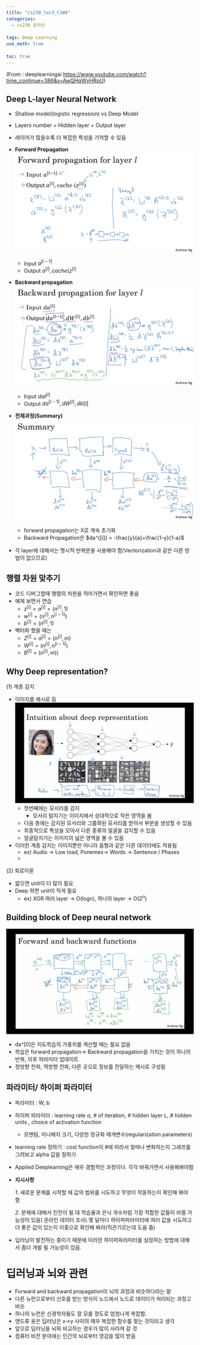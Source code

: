 ```yaml
---
title: "cs230_lec3_C1W4"
categories: 
  - cs230 온라인 

tags: Deep Learning
use_math: true

toc: true
---
```

(From : deeplearningai 
https://www.youtube.com/watch?time_continue=386&v=AwQHqWyHRpU)

## Deep L-layer Neural Network
- Shallow model(logistic regression) vs Deep Model 
- Layers number = Hidden layer + Output layer  
- 레이어가 많을수록 더 복잡한 특성을 기억할 수 있음

- **Forward Propagation**
  ![](/assets/img/images/2019-10-31-18-56-25.png)
  - Input $a^{[l-1]}$
  - Output $a^{[l]}, cache (z^{[l]}$
  
- **Backward propagation**
  ![](/assets/img/images/2019-10-31-18-57-03.png)
  - Input $dat^{[l]}$
  - Output $da^{[l-1]}, dW^{[l]}, db{[l]}$
  
- **전체과정(Summary)**
  ![](/assets/img/images/2019-10-31-18-59-21.png)
  - forward propagation는 X로 계속 초기화
  - Backward Propagation은 $da^{[i]} = -\frac{y}{a}+\frac{1-y}{1-a}$

- 각 layer에 대해서는 명시적 반복문을 사용해야 함(Vectorization과 같은 다른 방법이 없으므로)

## 행렬 차원 맞추기
- 코드 디버그할때 행렬의 차원을 적어가면서 확인하면 좋음
- 예제 보면서 연습
  - $z^{[i]}=a^{[i]}=(n^{[i]}, 1)$
  - $w^{[i]}=(n^{[i]},n^{[i-1]})$
  - $b^{[i]}=(n^{[i]},1)$
- 벡터화 했을 때는  
  - $Z^{[i]}=a^{[i]}=(n^{[i]}, m)$
  - $W^{[i]}=(n^{[i]},n^{[i-1]})$
  - $B^{[i]}=(n^{[i]},m))$

## Why Deep representation?
(1) 계층 감지
- 이미지를 예시로 듬
![](/assets/img/images/2019-10-31-19-05-17.png)
  - 첫번째에는 모서리를 감지
    - 모서리 탐지기는 이미지에서 상대적으로 작은 영역을 봄
   - 다음 층에는 감지된 모서리와 그룹화된 모서리를 받아서 부분을 생성할 수 있음
  - 최종적으로 특성을 모아서 다른 종류의 얼굴을 감지할 수 있음
  - 얼굴탐지기는 이미지의 넓은 영역을 볼 수 있음
- 이러한 계층 감지는 이미지뿐만 아니라 음형과 같은 다른 데이터에도 적용됨
  - ex) Audio -> Low load, Ponemes-> Words -> Sentence / Phases
  - 
(2) 회로이론
 -  얇으면 unit이 더 많이 필요
 - Deep 하면 unit이 적게 필요
   - ex) XOR  여러 layer -> O(logn), 하나의 layer -> O($2^{n}$)

## Building block of Deep neural network
 ![](/assets/img/images/2019-10-31-19-06-14.png)
- da^[0]은 지도학습의 가중치를 계산할 때는 필요 없음
- 학습은 forward propagation-> Backward propagation을 거치는 것이 하나의 반복, 이후 파라미터 업데이트
- 정방향 전파, 역방향 전파, 다른 곳으로 정보를 전달하는 캐시로 구성됨

## 파라미터/ 하이퍼 파라미터
 - 파라미터 : W, b
 - 하이퍼 파라미터 : learning rate $\alpha$, # of iteration, # hidden layer L, # hidden units , choice of activation function
    + 모멘텀, 미니배치 크기, 다양한 정규화 매개변수(regularization parameters)
- learning rate 정하기 : cost function이 #에 따라서 얼마나 변화하는지 그래프를 그려보고 alpha 값을 정하기
- Applied Deeplearning은 매우 경험적인 과정이다. 각각 바꿔가면서 사용해봐야함
- **지시사항**
    
    *1*. 새로운 문제를 시작할 때 값의 범위를 시도하고 무엇이 작동하는지 확인해 봐야 함
  
    *2*. 문제에 대해서 진전이 될 대 학습율과 은닉 개수처럼 
  가장 적합한 값들이 바뀔 가능성이 있음( 온라인 데이터 조사).몇 달마다 하이퍼파라미터에 여러 값을 시도하고 더 좋은 값이 있는지 이중으로 확인해 봐라(직관기르는데 도움 줌)
 - 딥러닝이 발전하는 중이기 때문에 이러한 하이퍼파라미터를 설정하는 방법에 대해서 좀더 개발 될 가능성이 있음.

# 딥러닝과 뇌와 관련
- Forward and backward propagation이 뇌의 과정과 비슷하다라는 말
- 다른 뉴런으로부터 신호를 받는 방식이 노드에서 노드로 데이터가 처리되는 과정고 비슷
- 하나의 뉴런은 신경학자들도 잘 모를 정도로 엄청나게 복잡함.
- 앤드류 옹은 딥러닝은 x->y 사이의 매우 복잡한 함수를 찾는 것이라고 생각
- 앞으로 딥러닝을 뇌와 비교하는 경우가 많이 사라져 갈 것
- 컴퓨터 비전 분야에는 인간의 뇌로부터 영감을 많이 받음